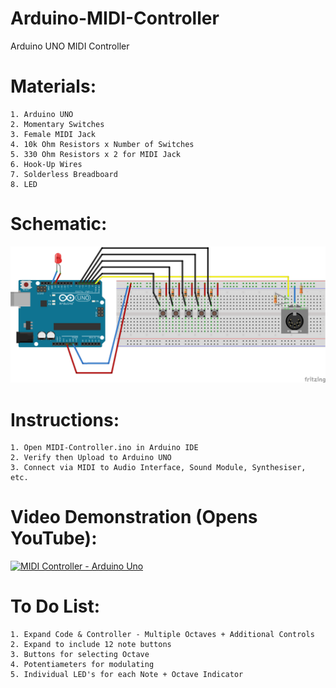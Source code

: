 # Arduino-MIDI-Controller

Arduino UNO MIDI Controller

# Materials:
```
1. Arduino UNO
2. Momentary Switches
3. Female MIDI Jack
4. 10k Ohm Resistors x Number of Switches
5. 330 Ohm Resistors x 2 for MIDI Jack
6. Hook-Up Wires
7. Solderless Breadboard
8. LED
```
# Schematic:

![Schematic](schematic.png)

# Instructions:
```
1. Open MIDI-Controller.ino in Arduino IDE
2. Verify then Upload to Arduino UNO
3. Connect via MIDI to Audio Interface, Sound Module, Synthesiser, etc.
```

# Video Demonstration (Opens YouTube):

[![MIDI Controller - Arduino Uno](http://img.youtube.com/vi/mDlEyWYO4mU/0.jpg)](https://www.youtube.com/watch?v=mDlEyWYO4mU)

# To Do List:
```
1. Expand Code & Controller - Multiple Octaves + Additional Controls
2. Expand to include 12 note buttons
3. Buttons for selecting Octave
4. Potentiameters for modulating
5. Individual LED's for each Note + Octave Indicator
```
